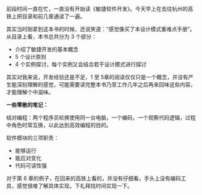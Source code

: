 前段时间一直在忙，一直没有开始读《敏捷软件开发》。今天早上在去往杭州的高铁上把目录和前几章通读了一遍。

其实当时刚拿到这本书的时候，还说笑道：“感觉像买了本设计模式重难点手册”。从目录上看，本书总共分为 3 个部分：

+ 介绍了敏捷开发的基本概念
+ 5 个设计原则
+ 4 个实例探讨，每个实例又会结合若干设计模式进行探讨

其实对我来说，开发经验还是不足，1 至 5章的阅读仅仅只是一个概念，并没有产生能深刻理解的感觉，可能需要读完整本书乃至工作几年之后再来回味这些内容，才能理解个中滋味。

**一些零散的笔记：**

结对编程：两个程序员轮换使用同一台电脑，一个编码，一个观察代码逻辑，过程中角色时常互换，以此达到高效编程的目的。

软件模块的三项职责：

+ 能够运行
+ 能应对变化
+ 代码可读性强

对于第 6 章的例子，在回来的高铁上看的，并没有仔细看，手头上没有编码工具，感觉很难了解具体实现。下礼拜找时间实现一下。